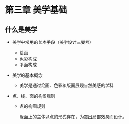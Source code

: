 # 第三章 美学基础

## 什么是美学

- 美学中常用的艺术手段（美学设计三要素）

    - 绘画
    - 色彩构成
    - 平面构成

- 美学的基本概念

    - 美学是通过绘画、色彩和版面展现自然美感的学科

- 点、线、面的构图规则

    - 点的构图规则

        版面上的主体以点的形式存在，为突出局部效果而设计。
